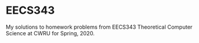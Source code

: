 # EECS343
My solutions to homework problems from EECS343 Theoretical Computer Science at CWRU for Spring, 2020.
